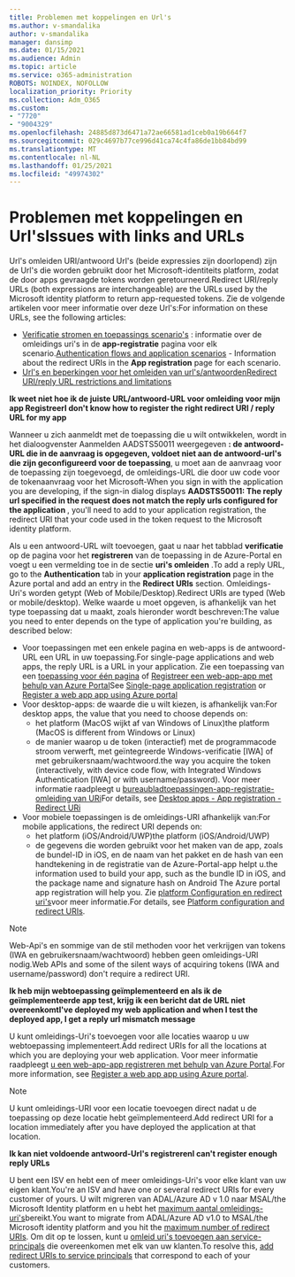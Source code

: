 ```yaml
---
title: Problemen met koppelingen en Url's
ms.author: v-smandalika
author: v-smandalika
manager: dansimp
ms.date: 01/15/2021
ms.audience: Admin
ms.topic: article
ms.service: o365-administration
ROBOTS: NOINDEX, NOFOLLOW
localization_priority: Priority
ms.collection: Adm_O365
ms.custom:
- "7720"
- "9004329"
ms.openlocfilehash: 24885d873d6471a72ae66581ad1ceb0a19b664f7
ms.sourcegitcommit: 029c4697b77ce996d41ca74c4fa86de1bb84bd99
ms.translationtype: MT
ms.contentlocale: nl-NL
ms.lasthandoff: 01/25/2021
ms.locfileid: "49974302"
---
```

# <a name="issues-with-links-and-urls"></a><span data-ttu-id="10632-102">Problemen met koppelingen en Url's</span><span class="sxs-lookup"><span data-stu-id="10632-102">Issues with links and URLs</span></span>

<span data-ttu-id="10632-103">Url's omleiden URI/antwoord Url's (beide expressies zijn doorlopend) zijn de Url's die worden gebruikt door het Microsoft-identiteits platform, zodat de door apps gevraagde tokens worden geretourneerd.</span><span class="sxs-lookup"><span data-stu-id="10632-103">Redirect URI/reply URLs (both expressions are interchangeable) are the URLs used by the Microsoft identity platform to return app-requested tokens.</span></span> <span data-ttu-id="10632-104">Zie de volgende artikelen voor meer informatie over deze Url's:</span><span class="sxs-lookup"><span data-stu-id="10632-104">For information on these URLs, see the following articles:</span></span>

- <span data-ttu-id="10632-105">[Verificatie stromen en toepassings scenario's](https://docs.microsoft.com/azure/active-directory/develop/authentication-flows-app-scenarios) : informatie over de omleidings uri's in de **app-registratie** pagina voor elk scenario.</span><span class="sxs-lookup"><span data-stu-id="10632-105">[Authentication flows and application scenarios](https://docs.microsoft.com/azure/active-directory/develop/authentication-flows-app-scenarios) - Information about the redirect URIs in the **App registration** page for each scenario.</span></span>
- [<span data-ttu-id="10632-106">Url's en beperkingen voor het omleiden van url's/antwoorden</span><span class="sxs-lookup"><span data-stu-id="10632-106">Redirect URI/reply URL restrictions and limitations</span></span>](https://docs.microsoft.com/azure/active-directory/develop/reply-url)

<span data-ttu-id="10632-107">**Ik weet niet hoe ik de juiste URL/antwoord-URL voor omleiding voor mijn app Registreer**</span><span class="sxs-lookup"><span data-stu-id="10632-107">**I don't know how to register the right redirect URI / reply URL for my app**</span></span>

<span data-ttu-id="10632-108">Wanneer u zich aanmeldt met de toepassing die u wilt ontwikkelen, wordt in het dialoogvenster Aanmelden AADSTS50011 weergegeven **: de antwoord-URL die in de aanvraag is opgegeven, voldoet <your app ID> niet aan de antwoord-url's die zijn geconfigureerd voor de toepassing**, u moet aan de aanvraag voor de toepassing zijn toegevoegd, de omleidings-URL die door uw code voor de tokenaanvraag voor het Microsoft-</span><span class="sxs-lookup"><span data-stu-id="10632-108">When you sign in with the application you are developing, if the sign-in dialog displays **AADSTS50011: The reply url specified in the request does not match the reply urls configured for the application <your app ID>**, you'll need to add to your application registration, the redirect URI that your code used in the token request to the Microsoft identity platform.</span></span>

<span data-ttu-id="10632-109">Als u een antwoord-URL wilt toevoegen, gaat u naar het tabblad **verificatie** op de pagina voor het **registreren** van de toepassing in de Azure-Portal en voegt u een vermelding toe in de sectie **uri's omleiden** .</span><span class="sxs-lookup"><span data-stu-id="10632-109">To add a reply URL, go to the **Authentication** tab in your **application registration** page in the Azure portal and add an entry in the **Redirect URIs** section.</span></span> <span data-ttu-id="10632-110">Omleidings-Uri's worden getypt (Web of Mobile/Desktop).</span><span class="sxs-lookup"><span data-stu-id="10632-110">Redirect URIs are typed (Web or mobile/desktop).</span></span> <span data-ttu-id="10632-111">Welke waarde u moet opgeven, is afhankelijk van het type toepassing dat u maakt, zoals hieronder wordt beschreven:</span><span class="sxs-lookup"><span data-stu-id="10632-111">The value you need to enter depends on the type of application you're building, as described below:</span></span>

- <span data-ttu-id="10632-112">Voor toepassingen met een enkele pagina en web-apps is de antwoord-URL een URL in uw toepassing.</span><span class="sxs-lookup"><span data-stu-id="10632-112">For single-page applications and web apps, the reply URL is a URL in your application.</span></span> <span data-ttu-id="10632-113">Zie een toepassing van een [toepassing voor één pagina](https://docs.microsoft.com/azure/active-directory/develop/scenario-spa-app-registration#register-a-redirect-uri) of [Registreer een web-app-app met behulp van Azure Portal](https://docs.microsoft.com/azure/active-directory/develop/scenario-web-app-sign-user-app-registration?tabs=aspnetcore#register-an-app-using-azure-portal)</span><span class="sxs-lookup"><span data-stu-id="10632-113">See [Single-page application registration](https://docs.microsoft.com/azure/active-directory/develop/scenario-spa-app-registration#register-a-redirect-uri) or [Register a web app app using Azure portal](https://docs.microsoft.com/azure/active-directory/develop/scenario-web-app-sign-user-app-registration?tabs=aspnetcore#register-an-app-using-azure-portal)</span></span>
- <span data-ttu-id="10632-114">Voor desktop-apps: de waarde die u wilt kiezen, is afhankelijk van:</span><span class="sxs-lookup"><span data-stu-id="10632-114">For desktop apps, the value that you need to choose depends on:</span></span>
    - <span data-ttu-id="10632-115">het platform (MacOS wijkt af van Windows of Linux)</span><span class="sxs-lookup"><span data-stu-id="10632-115">the platform (MacOS is different from Windows or Linux)</span></span>
    - <span data-ttu-id="10632-116">de manier waarop u de token (interactief) met de programmacode stroom verwerft, met geïntegreerde Windows-verificatie [IWA] of met gebruikersnaam/wachtwoord.</span><span class="sxs-lookup"><span data-stu-id="10632-116">the way you acquire the token (interactively, with device code flow, with Integrated Windows Authentication [IWA] or with username/password).</span></span>
    <span data-ttu-id="10632-117">Voor meer informatie raadpleegt u [bureaubladtoepassingen-app-registratie-omleiding van URi](https://docs.microsoft.com/azure/active-directory/develop/scenario-desktop-app-registration#redirect-uris)</span><span class="sxs-lookup"><span data-stu-id="10632-117">For details, see [Desktop apps - App registration - Redirect URi](https://docs.microsoft.com/azure/active-directory/develop/scenario-desktop-app-registration#redirect-uris)</span></span>
- <span data-ttu-id="10632-118">Voor mobiele toepassingen is de omleidings-URI afhankelijk van:</span><span class="sxs-lookup"><span data-stu-id="10632-118">For mobile applications, the redirect URI depends on:</span></span>
    - <span data-ttu-id="10632-119">het platform (iOS/Android/UWP)</span><span class="sxs-lookup"><span data-stu-id="10632-119">the platform (iOS/Android/UWP)</span></span>
    - <span data-ttu-id="10632-120">de gegevens die worden gebruikt voor het maken van de app, zoals de bundel-ID in iOS, en de naam van het pakket en de hash van een handtekening in de registratie van de Azure-Portal-app helpt u.</span><span class="sxs-lookup"><span data-stu-id="10632-120">the information used to build your app, such as the bundle ID in iOS, and the package name and signature hash on Android The Azure portal app registration will help you.</span></span> <span data-ttu-id="10632-121">Zie [platform Configuration en redirect uri's](https://docs.microsoft.com/azure/active-directory/develop/scenario-mobile-app-registration#platform-configuration-and-redirect-uris)voor meer informatie.</span><span class="sxs-lookup"><span data-stu-id="10632-121">For details, see [Platform configuration and redirect URIs](https://docs.microsoft.com/azure/active-directory/develop/scenario-mobile-app-registration#platform-configuration-and-redirect-uris).</span></span>

> [!NOTE]
> <span data-ttu-id="10632-122">Web-Api's en sommige van de stil methoden voor het verkrijgen van tokens (IWA en gebruikersnaam/wachtwoord) hebben geen omleidings-URI nodig.</span><span class="sxs-lookup"><span data-stu-id="10632-122">Web APIs and some of the silent ways of acquiring tokens (IWA and username/password) don't require a redirect URI.</span></span>

<span data-ttu-id="10632-123">**Ik heb mijn webtoepassing geïmplementeerd en als ik de geïmplementeerde app test, krijg ik een bericht dat de URL niet overeenkomt**</span><span class="sxs-lookup"><span data-stu-id="10632-123">**I've deployed my web application and when I test the deployed app, I get a reply url mismatch message**</span></span>

<span data-ttu-id="10632-124">U kunt omleidings-Uri's toevoegen voor alle locaties waarop u uw webtoepassing implementeert.</span><span class="sxs-lookup"><span data-stu-id="10632-124">Add redirect URIs for all the locations at which you are deploying your web application.</span></span> <span data-ttu-id="10632-125">Voor meer informatie raadpleegt [u een web-app-app registreren met behulp van Azure Portal](https://docs.microsoft.com/azure/active-directory/develop/scenario-web-app-sign-user-app-registration).</span><span class="sxs-lookup"><span data-stu-id="10632-125">For more information, see [Register a web app app using Azure portal](https://docs.microsoft.com/azure/active-directory/develop/scenario-web-app-sign-user-app-registration).</span></span>

> [!NOTE]
> <span data-ttu-id="10632-126">U kunt omleidings-URI voor een locatie toevoegen direct nadat u de toepassing op deze locatie hebt geïmplementeerd.</span><span class="sxs-lookup"><span data-stu-id="10632-126">Add redirect URI for a location immediately after you have deployed the application at that location.</span></span>

<span data-ttu-id="10632-127">**Ik kan niet voldoende antwoord-Url's registreren**</span><span class="sxs-lookup"><span data-stu-id="10632-127">**I can't register enough reply URLs**</span></span>

<span data-ttu-id="10632-128">U bent een ISV en hebt een of meer omleidings-Uri's voor elke klant van uw eigen klant.</span><span class="sxs-lookup"><span data-stu-id="10632-128">You're an ISV and have one or several redirect URIs for every customer of yours.</span></span> <span data-ttu-id="10632-129">U wilt migreren van ADAL/Azure AD v 1.0 naar MSAL/the Microsoft Identity platform en u hebt het [maximum aantal omleidings-uri's](https://docs.microsoft.com/azure/active-directory/develop/reply-url#maximum-number-of-redirect-uris)bereikt.</span><span class="sxs-lookup"><span data-stu-id="10632-129">You want to migrate from ADAL/Azure AD v1.0 to MSAL/the Microsoft identity platform and you hit the [maximum number of redirect URIs](https://docs.microsoft.com/azure/active-directory/develop/reply-url#maximum-number-of-redirect-uris).</span></span> <span data-ttu-id="10632-130">Om dit op te lossen, kunt u [omleid uri's toevoegen aan service-principals](https://docs.microsoft.com/azure/active-directory/develop/reply-url#add-redirect-uris-to-service-principals) die overeenkomen met elk van uw klanten.</span><span class="sxs-lookup"><span data-stu-id="10632-130">To resolve this, [add redirect URIs to service principals](https://docs.microsoft.com/azure/active-directory/develop/reply-url#add-redirect-uris-to-service-principals) that correspond to each of your customers.</span></span>
